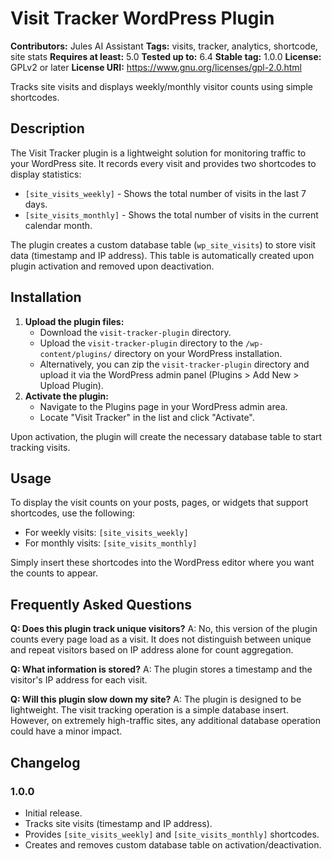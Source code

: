 # Visit Tracker WordPress Plugin

**Contributors:** Jules AI Assistant
**Tags:** visits, tracker, analytics, shortcode, site stats
**Requires at least:** 5.0
**Tested up to:** 6.4
**Stable tag:** 1.0.0
**License:** GPLv2 or later
**License URI:** https://www.gnu.org/licenses/gpl-2.0.html

Tracks site visits and displays weekly/monthly visitor counts using simple shortcodes.

## Description

The Visit Tracker plugin is a lightweight solution for monitoring traffic to your WordPress site. It records every visit and provides two shortcodes to display statistics:

*   `[site_visits_weekly]` - Shows the total number of visits in the last 7 days.
*   `[site_visits_monthly]` - Shows the total number of visits in the current calendar month.

The plugin creates a custom database table (`wp_site_visits`) to store visit data (timestamp and IP address). This table is automatically created upon plugin activation and removed upon deactivation.

## Installation

1.  **Upload the plugin files:**
    *   Download the `visit-tracker-plugin` directory.
    *   Upload the `visit-tracker-plugin` directory to the `/wp-content/plugins/` directory on your WordPress installation.
    *   Alternatively, you can zip the `visit-tracker-plugin` directory and upload it via the WordPress admin panel (Plugins > Add New > Upload Plugin).
2.  **Activate the plugin:**
    *   Navigate to the Plugins page in your WordPress admin area.
    *   Locate "Visit Tracker" in the list and click "Activate".

Upon activation, the plugin will create the necessary database table to start tracking visits.

## Usage

To display the visit counts on your posts, pages, or widgets that support shortcodes, use the following:

*   For weekly visits: `[site_visits_weekly]`
*   For monthly visits: `[site_visits_monthly]`

Simply insert these shortcodes into the WordPress editor where you want the counts to appear.

## Frequently Asked Questions

**Q: Does this plugin track unique visitors?**
A: No, this version of the plugin counts every page load as a visit. It does not distinguish between unique and repeat visitors based on IP address alone for count aggregation.

**Q: What information is stored?**
A: The plugin stores a timestamp and the visitor's IP address for each visit.

**Q: Will this plugin slow down my site?**
A: The plugin is designed to be lightweight. The visit tracking operation is a simple database insert. However, on extremely high-traffic sites, any additional database operation could have a minor impact.

## Changelog

### 1.0.0
* Initial release.
* Tracks site visits (timestamp and IP address).
* Provides `[site_visits_weekly]` and `[site_visits_monthly]` shortcodes.
* Creates and removes custom database table on activation/deactivation.
